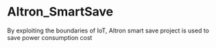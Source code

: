 # Altron_SmartSave
By exploiting the boundaries of IoT, Altron smart save project is used to save power consumption cost
